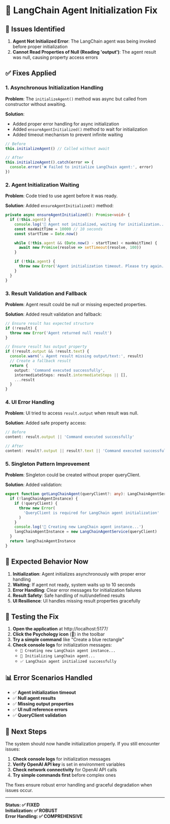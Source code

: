 # 🔧 **LangChain Agent Initialization Fix**

## 🐛 **Issues Identified**

1. **Agent Not Initialized Error**: The LangChain agent was being invoked before proper initialization
2. **Cannot Read Properties of Null (Reading 'output')**: The agent result was null, causing property access errors

## ✅ **Fixes Applied**

### **1. Asynchronous Initialization Handling**

**Problem**: The `initializeAgent()` method was async but called from constructor without awaiting.

**Solution**:

- Added proper error handling for async initialization
- Added `ensureAgentInitialized()` method to wait for initialization
- Added timeout mechanism to prevent infinite waiting

```typescript
// Before
this.initializeAgent() // Called without await

// After
this.initializeAgent().catch(error => {
  console.error('❌ Failed to initialize LangChain agent:', error)
})
```

### **2. Agent Initialization Waiting**

**Problem**: Code tried to use agent before it was ready.

**Solution**: Added `ensureAgentInitialized()` method:

```typescript
private async ensureAgentInitialized(): Promise<void> {
  if (!this.agent) {
    console.log('🤖 Agent not initialized, waiting for initialization...')
    const maxWaitTime = 10000 // 10 seconds
    const startTime = Date.now()

    while (!this.agent && (Date.now() - startTime) < maxWaitTime) {
      await new Promise(resolve => setTimeout(resolve, 100))
    }

    if (!this.agent) {
      throw new Error('Agent initialization timeout. Please try again.')
    }
  }
}
```

### **3. Result Validation and Fallback**

**Problem**: Agent result could be null or missing expected properties.

**Solution**: Added result validation and fallback:

```typescript
// Ensure result has expected structure
if (!result) {
  throw new Error('Agent returned null result')
}

// Ensure result has output property
if (!result.output && !result.text) {
  console.warn('⚠️ Agent result missing output/text:', result)
  // Create a fallback result
  return {
    output: 'Command executed successfully',
    intermediateSteps: result.intermediateSteps || [],
    ...result
  }
}
```

### **4. UI Error Handling**

**Problem**: UI tried to access `result.output` when result was null.

**Solution**: Added safe property access:

```typescript
// Before
content: result.output || 'Command executed successfully'

// After
content: result?.output || result?.text || 'Command executed successfully'
```

### **5. Singleton Pattern Improvement**

**Problem**: Singleton could be created without proper queryClient.

**Solution**: Added validation:

```typescript
export function getLangChainAgent(queryClient?: any): LangChainAgentService {
  if (!langChainAgentInstance) {
    if (!queryClient) {
      throw new Error(
        'QueryClient is required for LangChain agent initialization'
      )
    }
    console.log('🤖 Creating new LangChain agent instance...')
    langChainAgentInstance = new LangChainAgentService(queryClient)
  }
  return langChainAgentInstance
}
```

## 🚀 **Expected Behavior Now**

1. **Initialization**: Agent initializes asynchronously with proper error handling
2. **Waiting**: If agent not ready, system waits up to 10 seconds
3. **Error Handling**: Clear error messages for initialization failures
4. **Result Safety**: Safe handling of null/undefined results
5. **UI Resilience**: UI handles missing result properties gracefully

## 🧪 **Testing the Fix**

1. **Open the application** at http://localhost:5177/
2. **Click the Psychology icon** (🧠) in the toolbar
3. **Try a simple command** like "Create a blue rectangle"
4. **Check console logs** for initialization messages:
   - `🤖 Creating new LangChain agent instance...`
   - `🤖 Initializing LangChain agent...`
   - `✅ LangChain agent initialized successfully`

## 📊 **Error Scenarios Handled**

- ✅ **Agent initialization timeout**
- ✅ **Null agent results**
- ✅ **Missing output properties**
- ✅ **UI null reference errors**
- ✅ **QueryClient validation**

## 🎯 **Next Steps**

The system should now handle initialization properly. If you still encounter issues:

1. **Check console logs** for initialization messages
2. **Verify OpenAI API key** is set in environment variables
3. **Check network connectivity** for OpenAI API calls
4. **Try simple commands first** before complex ones

The fixes ensure robust error handling and graceful degradation when issues occur.

---

**Status: ✅ FIXED**  
**Initialization: ✅ ROBUST**  
**Error Handling: ✅ COMPREHENSIVE**
